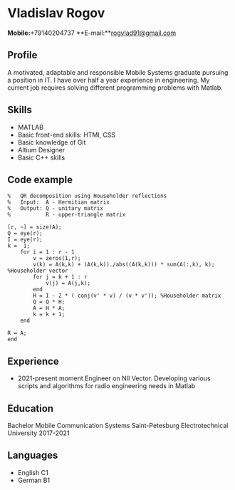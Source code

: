 # Vladislav Rogov
**Mobile:**+79140204737 **E-mail:**rogvlad91@gmail.com
## Profile
A motivated, adaptable and responsible Mobile Systems graduate pursuing a position in IT. I have over half a year experience in engineering. My current job requires solving different programming problems with Matlab.
## Skills
* MATLAB 
* Basic front-end skills: HTMl, CSS
* Basic knowledge of Git 
* Altium Designer 
* Basic C++ skills
## Code example
```function [Q, R] = QR_house(A)
%   QR decomposition using Householder reflections
%   Input:  A - Hermitian matrix
%   Output: Q - unitary matrix
%           R - upper-triangle matrix
 
[r, ~] = size(A); 
Q = eye(r);
I = eye(r);
k =  1;
    for i = 1 : r - 1    
        v = zeros(1,r);
        v(k) = A(k,k) + (A(k,k))./abs((A(k,k))) * sum(A(:,k), k); %Householder vector
        for j = k + 1 : r
            v(j) = A(j,k);
        end
        H = I - 2 * ( conj(v' * v) / (v * v')); %Householder matrix
        Q = Q * H;
        A = H * A;
        k = k + 1;
    end
 
R = A;
end
```
## Experience 
* 2021-present moment Engineer on NII Vector. Developing various scripts and algorithms for radio engineering needs in Matlab
## Education 
Bachelor Mobile Communication Systems 
Saint-Petesburg Electrotechnical University 
2017-2021
## Languages 
* English C1
* German B1